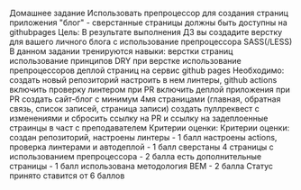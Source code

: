 Домашнее задание
Использовать препроцессор для создания страниц приложения "блог" - сверстанные страницы должны быть доступны на githubpages
Цель:
В результате выполнения ДЗ вы создадите верстку для вашего личного блога с использование препроцессора SASS(/LESS)
В данном задании тренируются навыки:
верстки страниц
использование принципов DRY при верстке
использование препроцессоров
деплой страниц на сервис github pages
Необходимо:
создать новый репозиторий
настроить в нем линтеры, github actions
включить проверку линтером при PR
включить деплой приложения при PR
создать сайт-блог с минимум 4мя страницами (главная, обратная связь, список записей, страница записи)
создать пуллреквест с изменениями и
сбросить ссылку на PR и ссылку на задеплоенные страинцы в част с преподавателем
Критерии оценки:
Критерии оценки:
создан репозиторий, настроены линтеры - 1 балл
настроены actions, проверка линтерами и автодеплой - 1 балл
сверстаны 4 страницы с использованием препроцессора - 2 балла
есть дополнительные страницы - 1 балл
использована методология BEM - 2 балла
Статус принято ставится от 6 баллов